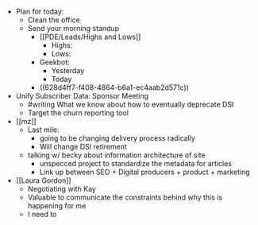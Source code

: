 - Plan for today:
	- Clean the office
	- Send your morning standup
		- [[PDE/Leads/Highs and Lows]]
			- Highs:
			- Lows:
		- Geekbot:
			- Yesterday
			- Today
		- ((628d4ff7-f408-4864-b6a1-ec4aab2d571c))
- Unify Subscriber Data: Sponsor Meeting
	- #writing What we know about how to eventually deprecate DSI
	- Target the churn reporting tool
- [[mz]]
	- Last mile:
		- going to be changing delivery process radically
		- Will change DSI retirement
	- talking w/ becky about information architecture of site
		- unspecced project to standardize the metadata for articles
		- Link up between SEO + Digital producers + product + marketing
- [[Laura Gordon]]
	- Negotiating with Kay
	- Valuable to communicate the constraints behind why this is happening for me
	- I need to